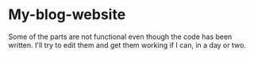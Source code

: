 # My-blog-website

Some of the parts are not functional even though the code has been written. I'll try to edit them and get them working if I can, in a day or two.

